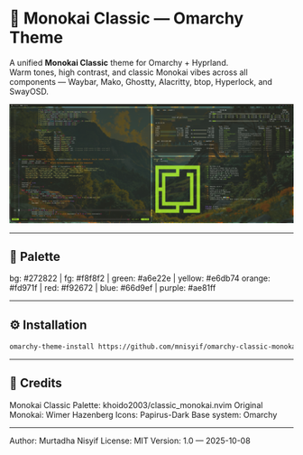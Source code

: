 # 🌙 Monokai Classic — Omarchy Theme

A unified **Monokai Classic** theme for Omarchy + Hyprland.  
Warm tones, high contrast, and classic Monokai vibes across all components — Waybar, Mako, Ghostty, Alacritty, btop, Hyperlock, and SwayOSD.

<p align="center">
  <img src="preview.png" alt="Classic Monokai Theme Preview">
</p>

---

## 🎨 Palette
bg: #272822 | fg: #f8f8f2 | green: #a6e22e | yellow: #e6db74
orange: #fd971f | red: #f92672 | blue: #66d9ef | purple: #ae81ff

---

## ⚙️ Installation
```bash
omarchy-theme-install https://github.com/mnisyif/omarchy-classic-monokai
```
---

## 🧩 Credits

Monokai Classic Palette: khoido2003/classic_monokai.nvim
Original Monokai: Wimer Hazenberg
Icons: Papirus-Dark
Base system: Omarchy

---

Author: Murtadha Nisyif
License: MIT
Version: 1.0 — 2025-10-08
